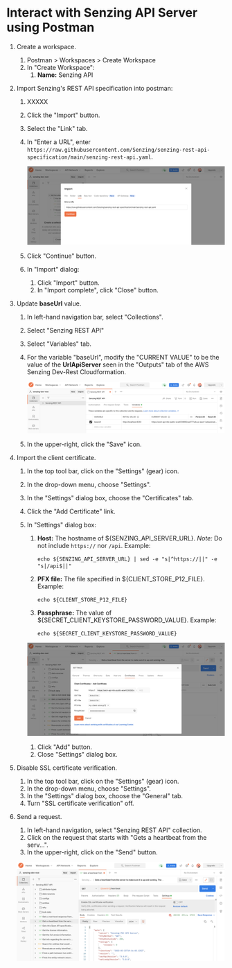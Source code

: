 # Interact with Senzing API Server using Postman

1. Create a workspace.
    1. Postman > Workspaces > Create Workspace
    1. In "Create Workspace":
        1. **Name:** Senzing API
1. Import Senzing's REST API specification into postman:
    1. XXXXX
    1. Click the "Import" button.
    1. Select the "Link" tab.
    1. In "Enter a URL", enter `https://raw.githubusercontent.com/Senzing/senzing-rest-api-specification/main/senzing-rest-api.yaml`.

        ![api import](../assets/import_api.png)

    1. Click "Continue" button.
    1. In "Import" dialog:
        1. Click "Import" button.
        1. In "Import complete", click "Close" button.
1. Update **baseUrl** value.
    1. In left-hand navigation bar, select "Collections".
    1. Select "Senzing REST API"
    1. Select "Variables" tab.
    1. For the variable "baseUrl", modify the "CURRENT VALUE"
       to be the value of the **UrlApiServer** seen in the
       "Outputs" tab of the AWS Senzing Dev-Rest Cloudformation.

        ![update variable](../assets/change_var.png)

    1. In the upper-right, click the "Save" icon.

1. Import the client certificate.
    1. In the top tool bar, click on the "Settings" (gear) icon.
    1. In the drop-down menu, choose "Settings".
    1. In the "Settings" dialog box, choose the "Certificates" tab.
    1. Click the "Add Certificate" link.
    1. In "Settings" dialog box:
        1. **Host:** The hostname of ${SENZING_API_SERVER_URL}.
           *Note:* Do not include `https://` nor `/api`.
           Example:

            ```console
            echo ${SENZING_API_SERVER_URL} | sed -e "s|^https://||" -e "s|/api$||"
            ```

        1. **PFX file:** The file specified in ${CLIENT_STORE_P12_FILE}.
           Example:

            ```console
            echo ${CLIENT_STORE_P12_FILE}
            ```

        1. **Passphrase:** The value of ${SECRET_CLIENT_KEYSTORE_PASSWORD_VALUE}.
           Example:

            ```console
            echo ${SECRET_CLIENT_KEYSTORE_PASSWORD_VALUE}
            ```

        ![upload certificate](../assets/certificate.png)

        1. Click "Add" button.
        1. Close "Settings" dialog box.
1. Disable SSL certificate verification.
    1. In the top tool bar, click on the "Settings" (gear) icon.
    1. In the drop-down menu, choose "Settings".
    1. In the "Settings" dialog box, choose the "General" tab.
    1. Turn "SSL certificate verification" off.
1. Send a request.
    1. In left-hand navigation, select "Senzing REST API" collection.
    1. Click on the request that starts with "Gets a heartbeat from the serv...".
    1. In the upper-right, click on the "Send" button.

    ![postman success](../assets/result.png)

